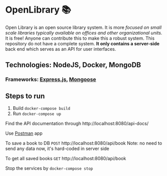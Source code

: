 # OpenLibrary :books:


Open Library is an open source library system. It is more *focused on small scale libraries typically available on offices and other organizational units.*
It is free! Anyone can contribute this to make this a robust system. This repository do not have a complete system. **It only contains a server-side** back end which serves as an API for user interfaces.

## Technologies: NodeJS, Docker, MongoDB

### Frameworks: [Express.js](https://expressjs.com/), [Mongoose](https://mongoosejs.com/)

## Steps to run

1. Build `docker-compose build`
2. Run `docker-compose up`

Find the API documentation through http://localhost:8080/api-docs/

Use [Postman](https://www.getpostman.com/) app

To save a book to DB
`POST` http://localhost:8080/api/book
Note: no need to send any data now, it's hard-coded in server side

To get all saved books
`GET` http://localhost:8080/api/book

Stop the services by `docker-compose stop`
